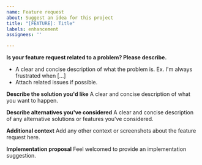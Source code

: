 ```yaml
---
name: Feature request
about: Suggest an idea for this project
title: "[FEATURE]: Title"
labels: enhancement
assignees: ''

---
```


**Is your feature request related to a problem? Please describe.**
- A clear and concise description of what the problem is. Ex. I'm always frustrated when [...]
- Attach related issues if possible.

**Describe the solution you'd like**
A clear and concise description of what you want to happen.

**Describe alternatives you've considered**
A clear and concise description of any alternative solutions or features you've considered.

**Additional context**
Add any other context or screenshots about the feature request here.

**Implementation proposal**
Feel welcomed to provide an implementation suggestion.
